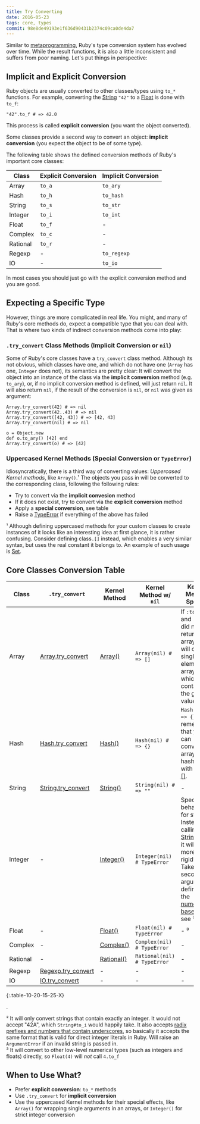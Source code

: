 ```yaml
---
title: Try Converting
date: 2016-05-23
tags: core, types
commit: 98e8de49193e1f636d90431b2374c09ca0de4da7
---
```


Similar to [metaprogramming](/25-meta-methodology.html), Ruby's type conversion system has evolved over time. While the result functions, it is also a little inconsistent and suffers from poor naming. Let's put things in perspective:

## Implicit and Explicit Conversion

Ruby objects are usually converted to other classes/types using `to_*` functions. For example, converting the [String](http://ruby-doc.org/core-2.3.1/String.html) `"42"` to a [Float](http://ruby-doc.org/core-2.3.1/Float.html) is done with `to_f`:

    "42".to_f # => 42.0

This process is called **explicit conversion** (you want the object converted).

Some classes provide a second way to convert an object: **implicit conversion** (you expect the object to be of some type).

The following table shows the defined conversion methods of Ruby's important core classes:

 Class    | Explicit Conversion | Implicit Conversion
----------|---------------------|--------------------
 Array    | `to_a`              | `to_ary`
 Hash     | `to_h`              | `to_hash`
 String   | `to_s`              | `to_str`
 Integer  | `to_i`              | `to_int`
 Float    | `to_f`              | -
 Complex  | `to_c`              | -
 Rational | `to_r`              | -
 Regexp   | -                   | `to_regexp`
 IO       | -                   | `to_io`

In most cases you should just go with the explicit conversion method and you are good.

## Expecting a Specific Type

However, things are more complicated in real life. You might, and many of Ruby's core methods do, expect a compatible type that you can deal with. That is where two kinds of indirect conversion methods come into play:

### `.try_convert` Class Methods (Implicit Conversion or `nil`)

Some of Ruby's core classes have a `try_convert` class method. Although its not obvious, which classes have one, and which do not have one (`Array` has one, `Integer` does not), its semantics are pretty clear: It will convert the object into an instance of the class via the **implicit conversion** method (e.g. `to_ary`), or, if no implicit conversion method is defined, will just return `nil`. It will also return `nil`, if the result of the conversion is `nil`, or `nil` was given as argument:

    Array.try_convert(42) # => nil
    Array.try_convert(42..43) # => nil
    Array.try_convert([42, 43]) # => [42, 43]
    Array.try_convert(nil) # => nil

    o = Object.new
    def o.to_ary() [42] end
    Array.try_convert(o) # => [42]

### Uppercased Kernel Methods (Special Conversion or `TypeError`)

Idiosyncratically, there is a third way of converting values: *Uppercased Kernel methods*, like `Array()`.¹ The objects you pass in will be converted to the corresponding class, following the following rules:

- Try to convert via the **implicit convesion** method
- If it does not exist, try to convert via the **explicit conversion** method
- Apply a **special conversion**, see table
- Raise a [TypeError](ruby-doc.org/core-2.3.1/TypeError.html) if everything of the above has failed

¹ Although defining uppercased methods for your custom classes to create instances of it looks like an interesting idea at first glance, it is rather confusing. Consider defining class`.[]` instead, which enables a very similar syntax, but uses the real constant it belongs to. An example of such usage is [Set](http://ruby-doc.org/stdlib-2.3.1/libdoc/set/rdoc/Set.html#method-c-5B-5D).

## Core Classes Conversion Table

 Class | `.try_convert` | Kernel Method | Kernel Method w/ `nil` | Kernel Method Special
-------|----------------|---------------|------------------------|----------------------
 Array | [Array.try_convert](http://ruby-doc.org/core-2.3.1/Array.html#method-c-try_convert) | [Array()](http://ruby-doc.org/core-2.3.0/Kernel.html#method-i-Array) | `Array(nil) # => []` | If `:to_ary` and `:to_a` did not return an array, it will create single-element array which contains the given value
 Hash | [Hash.try_convert](http://ruby-doc.org/core-2.3.0/Hash.html#method-c-try_convert) | [Hash()](http://ruby-doc.org/core-2.3.0/Kernel.html#method-i-Hash) | `Hash(nil) # => {}` | `Hash([]) # => {}`. Also remember that you can convert arrays to hashes with [Hash#[]](http://ruby-doc.org/core-2.3.1/Hash.html#method-i-5B-5D).
 String   | [String.try_convert](http://ruby-doc.org/core-2.3.1/String.html#method-c-try_convert) | [String()](http://ruby-doc.org/core-2.3.0/Kernel.html#method-i-String) | `String(nil) # => ""` | -
 Integer  | - | [Integer()](http://ruby-doc.org/core-2.3.1/Kernel.html#method-i-Integer) | `Integer(nil) # TypeError` | Special behavior for strings: Instead of calling [String#to_i](http://ruby-doc.org/core-2.3.1/String.html#method-i-to_i), it will be more rigid². Takes a second argument defining the [numerical base](https://en.wikipedia.org/wiki/Radix). Also see ³
 Float    | - | [Float()](http://ruby-doc.org/core-2.3.1/Kernel.html#method-i-Float) | `Float(nil) # TypeError` | - ³
 Complex  | - | [Complex()](http://ruby-doc.org/core-2.3.1/Kernel.html#method-i-Complex) | `Complex(nil) # TypeError` | -
 Rational | - | [Rational()](http://ruby-doc.org/core-2.3.1/Kernel.html#method-i-Rational) | `Rational(nil) # TypeError` | -
 Regexp   | [Regexp.try_convert](http://ruby-doc.org/core-2.3.1/Regexp.html#method-c-try_convert) | - | - | -
 IO       | [IO.try_convert](http://ruby-doc.org/core-2.3.1/IO.html#method-c-try_convert) | - | - | -
{:.table-10-20-15-25-X}

.

² It will only convert strings that contain exactly an integer. It would not accept "42A", which `String#to_i` would happily take. It also accepts [radix prefixes and numbers that contain underscores](http://idiosyncratic-ruby.com/39-fixed-numbers.html), so basically it accepts the same format that is valid for direct integer literals in Ruby. Will raise an `ArgumentError` if an invalid string is passed in.<br/>
³ It will convert to other low-level numerical types (such as integers and floats) directly, so `Float(4)` will *not* call `4.to_f`

## When to Use What?

* Prefer **explicit conversion**: `to_*` methods
* Use `.try_convert` for **implicit conversion**
* Use the uppercased Kernel methods for their special effects, like `Array()` for wrapping single arguments in an arrays, or `Integer()` for strict integer conversion
